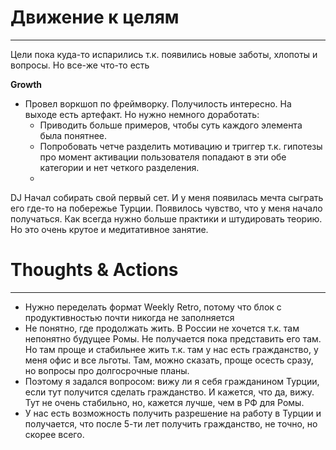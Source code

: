 # Движение к целям
---
Цели пока куда-то испарились т.к. появились новые заботы, хлопоты и вопросы. Но все-же что-то есть

**Growth**
- Провел воркшоп по фреймворку. Получилость интересно. На выходе есть артефакт. Но нужно немного доработать:
	- Приводить больше примеров, чтобы суть каждого элемента была понятнее. 
	- Попробовать четче разделить мотивацию и триггер т.к. гипотезы про момент активации пользователя попадают в эти обе категории и нет четкого разделения. 
	- 

DJ
Начал собирать свой первый сет. И у меня появилась мечта сыграть его где-то на побережье Турции. 
Появилось чувство, что у меня начало получаться. Как всегда нужно больше практики и штудировать теорию. Но это очень крутое и медитативное занятие. 

# Thoughts & Actions
---
- Нужно переделать формат Weekly Retro, потому что блок с продуктивностью почти никогда не заполняется
- Не понятно, где продолжать жить. В России не хочется т.к. там непонятно будущее Ромы. Не получается пока представить его там. Но там проще и стабильнее жить т.к. там у нас есть гражданство, у меня офис и все льготы. Там, можно сказать, проще осесть сразу, но вопросы про долгосрочные планы. 
- Поэтому я задался вопросом: вижу ли я себя гражданином Турции, если тут получится сделать гражданство. И кажется, что да, вижу. Тут не очень стабильно, но, кажется лучше, чем в РФ для Ромы. 
- У нас есть возможность получить разрешение на работу в Турции и получается, что после 5-ти лет получить гражданство, не точно, но скорее всего.